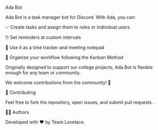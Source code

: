 Ada Bot

Ada Bot is a task manager bot for Discord.
With Ada, you can:

✅ Create tasks and assign them to roles or individual users

⏰ Set reminders at custom intervals

📝 Use it as a time tracker and meeting notepad

📌 Organize your workflow following the Kanban Method

Originally designed to support our college projects, Ada Bot is flexible enough for any team or community.

We welcome contributions from the community! 🚀

🤝 Contributing

Feel free to fork the repository, open issues, and submit pull requests.

🧑‍💻 Authors

Developed with ❤️ by Team Lovelace.
